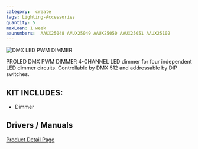 ```yaml
---
category:  create
tags: Lighting-Accessories
quantity: 5
maxLoan: 1 week
aaunumbers:  AAUX25048 AAUX25049 AAUX25050 AAUX25051 AAUX25102
---
```

![DMX LED PWM DIMMER](https://www.proled.com/fileadmin/_processed_/7/6/csm_PROLED_DMX-PWM-DIMMER-4-CHANNEL_B02_07_b196634951.png)

PROLED DMX PWM DIMMER 4-CHANNEL LED dimmer for four independent LED dimmer circuits. Controllable by DMX 512 and addressable by DIP switches.
## KIT INCLUDES:
-  Dimmer

## Drivers / Manuals
[Product Detail Page](https://www.proled.com/en-DE/products/controls-power-supplies-accessories/pwm-dimmers-controls/dmx-pwm-dimmer-4-channel/)



